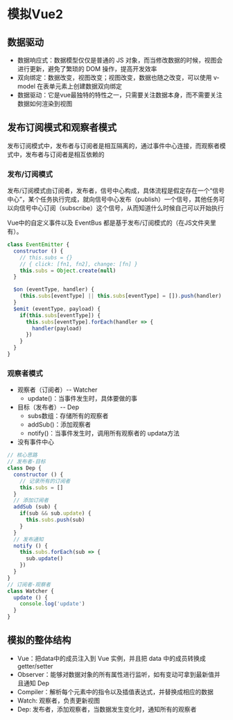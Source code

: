 # 模拟Vue2

## 数据驱动

+ 数据响应式：数据模型仅仅是普通的 JS 对象，而当修改数据的时候，视图会进行更新，避免了繁琐的 DOM 操作，提高开发效率
+ 双向绑定：数据改变，视图改变；视图改变，数据也随之改变，可以使用 v-model 在表单元素上创建数据双向绑定
+ 数据驱动：它是vue最独特的特性之一，只需要关注数据本身，而不需要关注数据如何渲染到视图

## 发布订阅模式和观察者模式

发布订阅模式中，发布者与订阅者是相互隔离的，通过事件中心连接，而观察者模式中，发布者与订阅者是相互依赖的

### 发布/订阅模式

发布/订阅模式由订阅者，发布者，信号中心构成，具体流程是假定存在一个“信号中心”，某个任务执行完成，就向信号中心发布（publish）一个信号，其他任务可以向信号中心订阅（subscribe）这个信号，从而知道什么时候自己可以开始执行

Vue中的自定义事件以及 EventBus 都是基于发布/订阅模式的（在JS文件夹里有）。

```js
class EventEmitter {
  constructor () {
    // this.subs = {}
    // { click: [fn1, fn2], change: [fn] }
    this.subs = Object.create(null)
  }

  $on (eventType, handler) {
    (this.subs[eventType] || this.subs[eventType] = []).push(handler)
  }
  $emit (eventType, payload) {
    if(this.subs[eventType]) {
      this.subs[eventType].forEach(handler => {
        handler(payload)
      })
    }
  }
}
```

### 观察者模式

+ 观察者（订阅者）-- Watcher
  + update()：当事件发生时，具体要做的事
+ 目标（发布者）-- Dep
  + subs数组：存储所有的观察者
  + addSub()：添加观察者
  + notify()：当事件发生时，调用所有观察者的 updata方法
+ 没有事件中心

```js
// 核心思路
// 发布者-目标
class Dep {
  constructor () {
    // 记录所有的订阅者
    this.subs = []
  }
  // 添加订阅者
  addSub (sub) {
    if(sub && sub.update) {
      this.subs.push(sub)
    }
  }
  // 发布通知
  notify () {
    this.subs.forEach(sub => {
      sub.update()
    })
  }
}
// 订阅者-观察者
class Watcher {
  update () {
    console.log('update')
  }
}
```

## 模拟的整体结构

+ Vue：把data中的成员注入到 Vue 实例，并且把 data 中的成员转换成 getter/setter
+ Observer：能够对数据对象的所有属性进行监听，如有变动可拿到最新值并且通知 Dep
+ Compiler：解析每个元素中的指令以及插值表达式，并替换成相应的数据
+ Watch: 观察者，负责更新视图
+ Dep: 发布者，添加观察者，当数据发生变化时，通知所有的观察者
